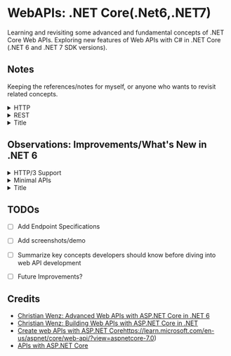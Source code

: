 # WebAPIs: .NET Core(.Net6,.NET7)
Learning and revisiting some advanced and fundamental concepts of .NET Core Web APIs. Exploring new features of Web APIs with C# in .NET Core (.NET 6 and .NET 7 SDK versions).  


## Notes 


Keeping the references/notes for myself, or anyone who wants to revisit related concepts.


<details>
  <summary>HTTP</summary>
  <p>
    &emsp;&emsp;- <a href="https://developer.mozilla.org/en-US/docs/Web/HTTP/Status" target="_blank">HTTP response status codes</a>
  </p>

  <p>
    &emsp;&emsp;- <a href="https://www.debugbear.com/blog/http3-quic-protocol-guide" target="_blank">A Comprehensive Guide To HTTP/3 and QUIC + HTTP/1.1 vs HTTP/2 vs HTTP/3</a>
  </p>

  <p>
    &emsp;&emsp;- <a href="https://datatracker.ietf.org/doc/html/rfc2616" target="_blank">HTTP/1.1 Original Specification</a>
  </p>
</details>


<details>
  <summary>REST</summary>

  <p>
    &emsp;&emsp;- REST is a design concept.
  </p>
  
  <p>
    &emsp;&emsp;- Rest builds on the foundation of HTTP, utilizing its methods, URIs, status codes, and other features to create a scalable and standardized architecture for building web APIs. The principles of REST are designed to align with the capabilities and characteristics of the HTTP protocol.
  </p>

  <details>
    <summary>More on: REST is built on top of HTTP</summary>
  
  <p>
    &emsp;&emsp;&emsp;&emsp;**HTTP Methods (Verbs):**  
    &emsp;&emsp;&emsp;&emsp;REST relies on standard HTTP methods (verbs) for interactions with resources. The primary methods used in RESTful APIs are GET (retrieve), POST (create), PUT (update/replace), PATCH (partially update), and DELETE (delete).
  </p>
  
  <p>
    &emsp;&emsp;&emsp;&emsp;**Uniform Resource Identifier (URI):**  
    &emsp;&emsp;&emsp;&emsp;RESTful APIs use URIs to identify resources. URIs are the paths that clients use to access and manipulate resources. For example, /users might represent a collection of users, and /users/123 might represent a specific user with ID 123.
  </p>
  
  <p>
    &emsp;&emsp;&emsp;&emsp;**HTTP Status Codes:**  
    &emsp;&emsp;&emsp;&emsp;HTTP status codes are used to indicate the result of a client's request. RESTful APIs return status codes such as 200 (OK), 201 (Created), 404 (Not Found), and 500 (Internal Server Error) to convey the outcome of operations.
  </p>
  
  <p>
    &emsp;&emsp;&emsp;&emsp;**Statelessness:**  
    &emsp;&emsp;&emsp;&emsp;REST adheres to the statelessness constraint, meaning each request from a client to a server must contain all the information needed to understand and fulfill the request. The server does not store the client's state between requests.
  </p>
  
  <p>
    &emsp;&emsp;&emsp;&emsp;**Representation Formats:**  
    &emsp;&emsp;&emsp;&emsp;REST commonly uses standard data representation formats, such as JSON or XML, for exchanging information between clients and servers. These formats are specified in the HTTP headers (e.g., Content-Type).
  </p>
  
  <p>
    &emsp;&emsp;&emsp;&emsp;**HATEOAS (Hypermedia As The Engine Of Application State):**  
    &emsp;&emsp;&emsp;&emsp;HATEOAS is a constraint in REST that uses hypermedia links in the response to enable clients to discover and navigate to related resources. Links are embedded in the representation, guiding clients on what actions are possible.
  </p>
  
  <p>
    &emsp;&emsp;&emsp;&emsp;**Cacheability:**  
    &emsp;&emsp;&emsp;&emsp;HTTP provides mechanisms for caching, and RESTful APIs often leverage caching to improve performance. Cache-related headers, like Cache-Control, can be used to control caching behavior.
  </p>
  
  <p>
    &emsp;&emsp;&emsp;&emsp;**Content Negotiation:**  
    &emsp;&emsp;&emsp;&emsp;Content negotiation, facilitated by HTTP headers such as Accept and Content-Type, allows clients and servers to agree on the format of the representation data (e.g., JSON or XML).
  </p>
  
  </details>
</details>


<details>
      <summary>Title</summary>
      <p>
           Content 1 Content 1 Content 1 Content 1 Content 1
      </p>
</details>

  
## Observations: Improvements/What's New in .NET 6


<details>
      <summary>HTTP/3 Support</summary>
      <p>
      &emsp;&emsp;- .NET 6 includes preview support for HTTP/3. HTTP/3 solves some existing functional and performance challenges by using a new underlying connection protocol called QUIC.QUIC establishes connections more quickly, and connections are independent of the IP address, allowing mobile clients to roam between Wi-fi and cellular networks. 
      </p>
</details>


<details>
  <summary>Minimal APIs</summary>
  <p>
    &emsp;&emsp;- ASP.NET 6 introduces Minimal APIs, offering a lightweight approach to building APIs with reduced boilerplate code. Unlike the traditional ASP.NET Core Web API template, if the <strong>Use controllers</strong> checkbox is unchecked during project creation, no controllers are generated. This feature caters to developers aiming to minimize unnecessary components.
  </p>
  
  <p>
    &emsp;&emsp;- Minimal APIs simplify the process of developing smaller, faster microservices. In scenarios where a microservices or serverless architecture demands small, focused APIs, minimal APIs eliminate unnecessary overhead. They are particularly suitable for APIs with a single, well-defined purpose, providing an efficient way to define such APIs.
  </p>

  <p>
    &emsp;&emsp;- Consider leveraging minimal APIs for quick prototyping, testing, or the creation of temporary APIs to validate ideas. Their lightweight nature makes them well-suited for scenarios where a rapid development cycle and minimal setup are essential.
  </p>
</details>


<details>
      <summary>Title</summary>
      <p>
           Content 1 Content 1 Content 1 Content 1 Content 1
      </p>
</details>


## TODOs


- [ ] Add Endpoint Specifications  
- [ ] Add screenshots/demo  
- [ ] Summarize key concepts developers should know before diving into web API development
- [ ] Future Improvements? 


## Credits


- [Christian Wenz: Advanced Web APIs with ASP.NET Core in .NET 6](https://www.linkedin.com/learning/advanced-web-apis-with-asp-dot-net-core-in-dot-net-6/filtering-items?contextUrn=urn%3Ali%3AlearningCollection%3A7127800062000201728)
- [Christian Wenz: Building Web APIs with ASP.NET Core in .NET](https://www.linkedin.com/learning/building-web-apis-with-asp-dot-net-core-in-dot-net/hello-world-api-style-19429584?contextUrn=urn%3Ali%3AlearningCollection%3A7127800062000201728)
- [Create web APIs with ASP.NET Core](https://learn.microsoft.com/en-us/aspnet/core/web-api/?view=aspnetcore-7.0)https://learn.microsoft.com/en-us/aspnet/core/web-api/?view=aspnetcore-7.0)
- [APIs with ASP.NET Core](https://dotnet.microsoft.com/en-us/apps/aspnet/apis)
